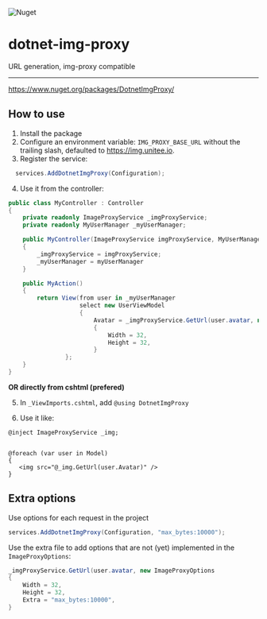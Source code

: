 ![Nuget](https://img.shields.io/nuget/v/TestDotnetImgProxy)

# dotnet-img-proxy
URL generation, img-proxy compatible

---

https://www.nuget.org/packages/DotnetImgProxy/

## How to use

1) Install the package
2) Configure an environment variable: `IMG_PROXY_BASE_URL` without the trailing slash, defaulted to https://img.unitee.io.
3) Register the service:

```cs
  services.AddDotnetImgProxy(Configuration);
```
4) Use it from the controller:

```cs
public class MyController : Controller
{
    private readonly ImageProxyService _imgProxyService;
    private readonly MyUserManager _myUserManager;

    public MyController(ImageProxyService imgProxyService, MyUserManager myUserManager)
    {
        _imgProxyService = imgProxyService;
        _myUserManager = myUserManager
    }

    public MyAction()
    {
        return View(from user in _myUserManager
                    select new UserViewModel
                    {
                        Avatar = _imgProxyService.GetUrl(user.avatar, new ImageProxyOptions
                        {
                            Width = 32,
                            Height = 32,
                        }
                };
    }
}
```

**OR directly from cshtml (prefered)**

5) In `_ViewImports.cshtml`, add `@using DotnetImgProxy`

6) Use it like:

```razor
@inject ImageProxyService _img;


@foreach (var user in Model)
{
   <img src="@_img.GetUrl(user.Avatar)" />
}
```


## Extra options

Use options for each request in the project

 ```cs
 services.AddDotnetImgProxy(Configuration, "max_bytes:10000");
 ```
 
 Use the extra file to add options that are not (yet) implemented in the `ImageProxyOptions`:
 
 ```cs
 _imgProxyService.GetUrl(user.avatar, new ImageProxyOptions
 {
     Width = 32,
     Height = 32,
     Extra = "max_bytes:10000",
 }
 ```
 
